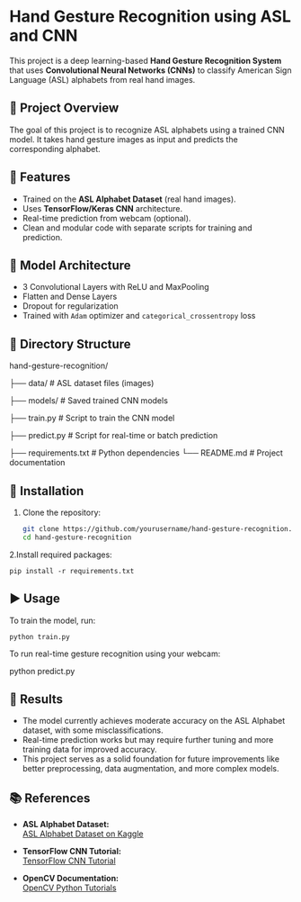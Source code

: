 # Hand Gesture Recognition using ASL and CNN
This project is a deep learning-based **Hand Gesture Recognition System** that uses **Convolutional Neural Networks (CNNs)** to classify American Sign Language (ASL) alphabets from real hand images.

## 📌 Project Overview
The goal of this project is to recognize ASL alphabets using a trained CNN model. It takes hand gesture images as input and predicts the corresponding alphabet.

## 🚀 Features
- Trained on the **ASL Alphabet Dataset** (real hand images).
- Uses **TensorFlow/Keras CNN** architecture.
- Real-time prediction from webcam (optional).
- Clean and modular code with separate scripts for training and prediction.

## 🧠 Model Architecture
- 3 Convolutional Layers with ReLU and MaxPooling  
- Flatten and Dense Layers  
- Dropout for regularization  
- Trained with `Adam` optimizer and `categorical_crossentropy` loss

## 📁 Directory Structure
hand-gesture-recognition/

├── data/ # ASL dataset files (images)

├── models/ # Saved trained CNN models

├── train.py # Script to train the CNN model

├── predict.py # Script for real-time or batch prediction

├── requirements.txt # Python dependencies
└── README.md # Project documentation

## 💾 Installation
1. Clone the repository:
   ```bash
   git clone https://github.com/yourusername/hand-gesture-recognition.git
   cd hand-gesture-recognition
2.Install required packages:

    pip install -r requirements.txt
   
## ▶️ Usage
To train the model, run:
  
    python train.py
    
To run real-time gesture recognition using your webcam:
  
   python predict.py
  
## 🎯 Results
- The model currently achieves moderate accuracy on the ASL Alphabet dataset, with some misclassifications.
- Real-time prediction works but may require further tuning and more training data for improved accuracy.
- This project serves as a solid foundation for future improvements like better preprocessing, data augmentation, and more complex models.


## 📚 References
- **ASL Alphabet Dataset:**  
  [ASL Alphabet Dataset on Kaggle](https://www.kaggle.com/grassknoted/asl-alphabet)

- **TensorFlow CNN Tutorial:**  
  [TensorFlow CNN Tutorial](https://www.tensorflow.org/tutorials/images/cnn)

- **OpenCV Documentation:**  
  [OpenCV Python Tutorials](https://docs.opencv.org/master/d6/d00/tutorial_py_root.html)


